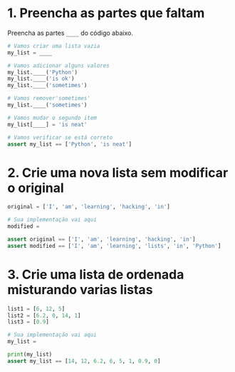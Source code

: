 # 1. Preencha as partes que faltam
Preencha as partes `____` do código abaixo.

```python
# Vamos criar uma lista vazia
my_list = ____

# Vamos adicionar alguns valores
my_list.____('Python')
my_list.____('is ok')
my_list.____('sometimes')

# Vamos remover'sometimes'
my_list.____('sometimes')

# Vamos mudar o segundo item
my_list[____] = 'is neat'
```


```python
# Vamos verificar se está correto
assert my_list == ['Python', 'is neat']
```

# 2. Crie uma nova lista sem modificar o original



```python
original = ['I', 'am', 'learning', 'hacking', 'in']
```


```python
# Sua implementação vai aqui
modified = 
```


```python
assert original == ['I', 'am', 'learning', 'hacking', 'in']
assert modified == ['I', 'am', 'learning', 'lists', 'in', 'Python']
```

# 3. Crie uma lista de ordenada misturando varias listas


```python
list1 = [6, 12, 5]
list2 = [6.2, 0, 14, 1]
list3 = [0.9]
```


```python
# Sua implementação vai aqui
my_list = 
```


```python
print(my_list)
assert my_list == [14, 12, 6.2, 6, 5, 1, 0.9, 0]
```

